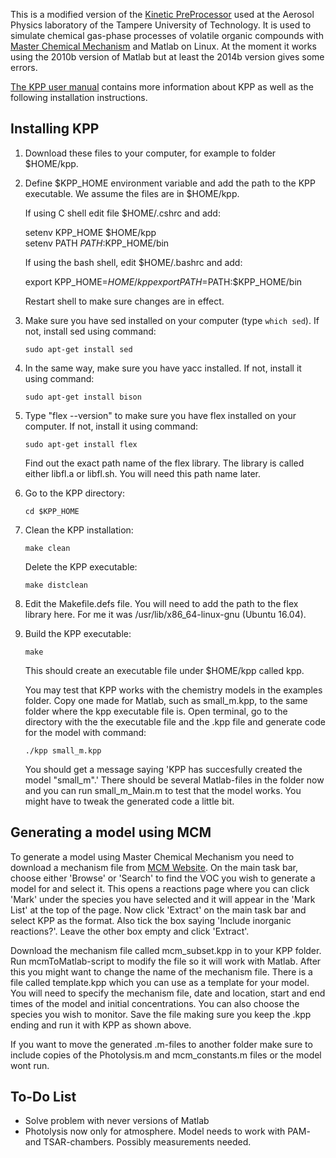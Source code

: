 This is a modified version of the [Kinetic PreProcessor][1] used at the Aerosol Physics laboratory of the Tampere University of Technology. It is used to simulate chemical gas-phase processes of volatile organic compounds with [Master Chemical Mechanism][2] and Matlab on Linux. At the moment it works using the 2010b version of Matlab but at least the 2014b version gives some errors.

[The KPP user manual][3] contains more information about KPP as well as the following installation instructions.

## Installing KPP

1. Download these files to your computer, for example to folder $HOME/kpp.

2. Define $KPP_HOME environment variable and add the path to the KPP executable. We assume the files are in $HOME/kpp.

   If using C shell edit file $HOME/.cshrc and add:  
   
   setenv KPP_HOME $HOME/kpp  
   setenv PATH $PATH:$KPP_HOME/bin

   If using the bash shell, edit $HOME/.bashrc and add:
   
   export KPP_HOME=$HOME/kpp  
   export PATH=$PATH:$KPP_HOME/bin

    Restart shell to make sure changes are in effect.

3. Make sure you have sed installed on your computer (type `which sed`). If not, install sed using command:

   `sudo apt-get install sed`

4. In the same way, make sure you have yacc installed. If not, install it using command:

   `sudo apt-get install bison`

5. Type "flex --version" to make sure you have flex installed on your computer. If not, install it using command:

   `sudo apt-get install flex`

   Find out the exact path name of the flex library. The library is called either libfl.a or libfl.sh. You will need this path name later.

6. Go to the KPP directory:

   `cd $KPP_HOME`

7. Clean the KPP installation:

   `make clean`

   Delete the KPP executable:

   `make distclean`

8. Edit the Makefile.defs file. You will need to add the path to the flex library here. For me it was /usr/lib/x86_64-linux-gnu (Ubuntu 16.04).

9. Build the KPP executable:

   `make`

   This should create an executable file under $HOME/kpp called kpp.

   You may test that KPP works with the chemistry models in the examples folder. Copy one made for Matlab, such as small_m.kpp, to the same folder where the kpp executable file is. Open terminal, go to the directory with the the executable file and the .kpp file and generate code for the model with command:

   `./kpp small_m.kpp`

   You should get a message saying 'KPP has succesfully created the model "small_m".' There should be several Matlab-files in the folder now and you can run small_m_Main.m to test that the model works. You might have to tweak the generated code a little bit.
   
## Generating a model using MCM

To generate a model using Master Chemical Mechanism you need to download a mechanism file from [MCM Website][2]. On the main task bar, choose either 'Browse' or 'Search' to find the VOC you wish to generate a model for and select it. This opens a reactions page where you can click 'Mark' under the species you have selected and it will appear in the 'Mark List' at the top of the page. Now click 'Extract' on the main task bar and select KPP as the format. Also tick the box saying 'Include inorganic reactions?'. Leave the other box empty and click 'Extract'. 

Download the mechanism file called mcm_subset.kpp in to your KPP folder. Run mcmToMatlab-script to modify the file so it will work with Matlab. After this you might want to change the name of the mechanism file. There is a file called template.kpp which you can use as a template for your model. You will need to specify the mechanism file, date and location, start and end times of the model and initial concentrations. You can also choose the species you wish to monitor. Save the file making sure you keep the .kpp  ending and run it with KPP as shown above.

If you want to move the generated .m-files to another folder make sure to include copies of the Photolysis.m and mcm_constants.m files or the model wont run.

## To-Do List

* Solve problem with never versions of Matlab
* Photolysis now only for atmosphere. Model needs to work with PAM- and TSAR-chambers. Possibly measurements needed.


[1]: http://people.cs.vt.edu/~asandu/Software/Kpp/
[2]: http://mcm.leeds.ac.uk/MCM/
[3]: https://github.com/kangasno/TUT-MCM-KPP
